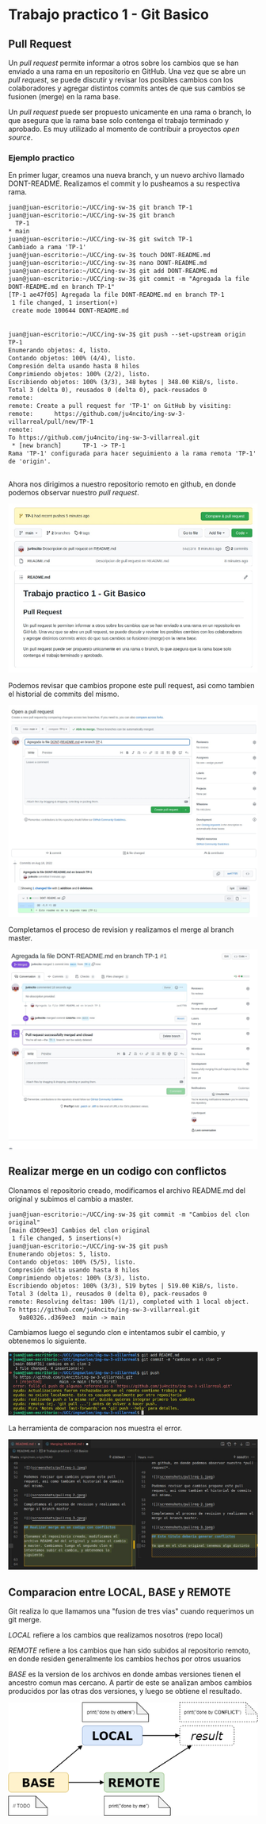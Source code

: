 # Trabajo practico 1 - Git Basico

## Pull Request

Un *pull request* permite informar a otros sobre los cambios que se han enviado a una rama en un repositorio en GitHub. Una vez que se abre un *pull request*, se puede discutir y revisar los posibles cambios con los colaboradores y agregar distintos commits antes de que sus cambios se fusionen (merge) en la rama base.

Un *pull request* puede ser propuesto unicamente en una rama o branch, lo que asegura que la rama base solo contenga el trabajo terminado y aprobado. Es muy utilizado al momento de contribuir a proyectos *open source*. 

### Ejemplo practico

En primer lugar, creamos una nueva branch, y un nuevo archivo llamado DONT-README. Realizamos el commit y lo pusheamos a su respectiva rama.


```
juan@juan-escritorio:~/UCC/ing-sw-3$ git branch TP-1
juan@juan-escritorio:~/UCC/ing-sw-3$ git branch
  TP-1
* main
juan@juan-escritorio:~/UCC/ing-sw-3$ git switch TP-1
Cambiado a rama 'TP-1'
juan@juan-escritorio:~/UCC/ing-sw-3$ touch DONT-README.md
juan@juan-escritorio:~/UCC/ing-sw-3$ nano DONT-README.md 
juan@juan-escritorio:~/UCC/ing-sw-3$ git add DONT-README.md 
juan@juan-escritorio:~/UCC/ing-sw-3$ git commit -m "Agregada la file DONT-README.md en branch TP-1"
[TP-1 ae47f05] Agregada la file DONT-README.md en branch TP-1
 1 file changed, 1 insertion(+)
 create mode 100644 DONT-README.md


juan@juan-escritorio:~/UCC/ing-sw-3$ git push --set-upstream origin TP-1
Enumerando objetos: 4, listo.
Contando objetos: 100% (4/4), listo.
Compresión delta usando hasta 8 hilos
Comprimiendo objetos: 100% (2/2), listo.
Escribiendo objetos: 100% (3/3), 348 bytes | 348.00 KiB/s, listo.
Total 3 (delta 0), reusados 0 (delta 0), pack-reusados 0
remote: 
remote: Create a pull request for 'TP-1' on GitHub by visiting:
remote:      https://github.com/ju4ncito/ing-sw-3-villarreal/pull/new/TP-1
remote: 
To https://github.com/ju4ncito/ing-sw-3-villarreal.git
 * [new branch]      TP-1 -> TP-1
Rama 'TP-1' configurada para hacer seguimiento a la rama remota 'TP-1' de 'origin'.


```

Ahora nos dirigimos a nuestro repositorio remoto en github, en donde podemos observar nuestro *pull request*.

![](screenshots/pullreq-1.jpeg)

Podemos revisar que cambios propone este pull request, asi como tambien el historial de commits del mismo.

![](screenshots/pullreq-2.jpeg)

Completamos el proceso de revision y realizamos el merge al branch master.

![](screenshots/pullreq-3.jpeg)

## Realizar merge en un codigo con conflictos

Clonamos el repositorio creado, modificamos el archivo README.md del original y subimos el cambio a master. 

```
juan@juan-escritorio:~/UCC/ing-sw-3$ git commit -m "Cambios del clon original"
[main d369ee3] Cambios del clon original
 1 file changed, 5 insertions(+)
juan@juan-escritorio:~/UCC/ing-sw-3$ git push
Enumerando objetos: 5, listo.
Contando objetos: 100% (5/5), listo.
Compresión delta usando hasta 8 hilos
Comprimiendo objetos: 100% (3/3), listo.
Escribiendo objetos: 100% (3/3), 519 bytes | 519.00 KiB/s, listo.
Total 3 (delta 1), reusados 0 (delta 0), pack-reusados 0
remote: Resolving deltas: 100% (1/1), completed with 1 local object.
To https://github.com/ju4ncito/ing-sw-3-villarreal.git
   9a80326..d369ee3  main -> main
```

Cambiamos luego el segundo clon e intentamos subir el cambio, y obtenemos lo siguiente.

![](screenshots/pullreq-4.jpeg)

La herramienta de comparacion nos muestra el error.

![](screenshots/pullreq-5.jpeg)

## Comparacion entre **LOCAL**, **BASE** y **REMOTE**

Git realiza lo que llamamos una "fusion de tres vias" cuando requerimos un git merge.

*LOCAL* refiere a los cambios que realizamos nosotros (repo local)

*REMOTE* refiere a los cambios que han sido subidos al repositorio remoto, en donde residen generalmente los cambios hechos por otros usuarios

*BASE* es la version de los archivos en donde ambas versiones tienen el ancestro comun mas cercano. A partir de este se analizan ambos cambios producidos por las otras dos versiones, y luego se obtiene el resultado.

![](screenshots/base-local-remote.png)
